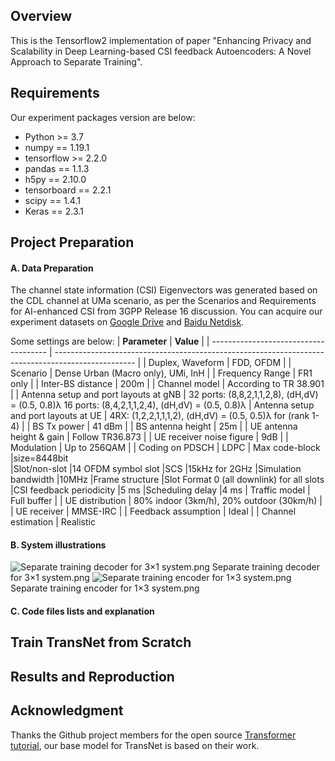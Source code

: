 ## Overview

This is the Tensorflow2 implementation of paper "Enhancing Privacy and Scalability in Deep Learning-based CSI feedback Autoencoders: A  Novel Approach to Separate Training". 
## Requirements

Our experiment packages version are below:
- Python >= 3.7
- numpy == 1.19.1
- tensorflow >= 2.2.0
- pandas == 1.1.3
- h5py == 2.10.0
- tensorboard == 2.2.1
- scipy == 1.4.1
- Keras == 2.3.1

## Project Preparation

#### A. Data Preparation

The channel state information (CSI) Eigenvectors was generated based on the CDL channel at  UMa scenario, as per the Scenarios and Requirements for AI-enhanced CSI from 3GPP Release 16 discussion. You can acquire our experiment datasets on [Google Drive](https://drive.google.com/drive/folders/1_lAMLk_5k1Z8zJQlTr5NRnSD6ACaNRtj?usp=sharing) and [Baidu Netdisk](https://pan.baidu.com/s/1Ggr6gnsXNwzD4ULbwqCmjA).

Some settings are below:
| **Parameter**                         | **Value**                                                                                          |
| ------------------------------------- | -------------------------------------------------------------------------------------------------- |
| Duplex, Waveform                      | FDD, OFDM                                                                                          |
| Scenario                              | Dense Urban (Macro only), UMi, InH                                                                 |
| Frequency Range                       | FR1 only                                                                                           |
| Inter-BS distance                     | 200m                                                                                               |
| Channel model                         | According to TR 38.901                                                                             |
| Antenna setup and port layouts at gNB | 32 ports: (8,8,2,1,1,2,8), (dH,dV) = (0.5, 0.8)λ 16 ports: (8,4,2,1,1,2,4), (dH,dV) = (0.5, 0.8)λ
| Antenna setup and port layouts at UE  | 4RX: (1,2,2,1,1,1,2), (dH,dV) = (0.5, 0.5)λ for (rank 1-4)                                         |
| BS Tx power                           | 41 dBm                                                                                             |
| BS antenna height                     | 25m                                                                                                |
| UE antenna height & gain              | Follow TR36.873                                                                                    |
| UE receiver noise figure              | 9dB                                                                                                |
| Modulation                            | Up to 256QAM                                                                                       |
| Coding on PDSCH                       | LDPC
| Max code-block                        |size=8448bit  
|Slot/non-slot                          |14 OFDM symbol slot
|SCS                                    |15kHz for 2GHz
|Simulation bandwidth                   |10MHz
|Frame structure                        |Slot Format 0 (all downlink) for all slots
|CSI feedback periodicity               |5 ms
|Scheduling delay                       |4 ms
| Traffic model                         | Full buffer                                                                                        |
| UE distribution                       | 80% indoor (3km/h), 20% outdoor (30km/h)                                                           |
| UE receiver                           | MMSE-IRC                                                                                           |
| Feedback assumption                   | Ideal                                                                                              |
| Channel estimation                    | Realistic

#### B. System illustrations
![Separate training decoder for 3×1 system.png](https://github.com/xls318027/CSI-Separate-training/blob/a1eb15aa653c8280666afeaad82e33d29ade33cc/Separate%20training%20decoder%20for%203%C3%971%20system.png)
Separate training decoder for 3×1 system.png
![Separate training encoder for 1×3 system.png](https://github.com/xls318027/CSI-Separate-training/blob/ca494729b3de4e39d64bbd0553b1e86897a30172/Separate%20training%20encoder%20for%201%C3%973%20system.png)
Separate training encoder for 1×3 system.png
#### C. Code files lists and explanation



## Train TransNet from Scratch


## Results and Reproduction




## Acknowledgment



Thanks  the Github project members for the open source [Transformer tutorial](https://github.com/datawhalechina/Learn-NLP-with-Transformers), our base model for TransNet is based on their work.
